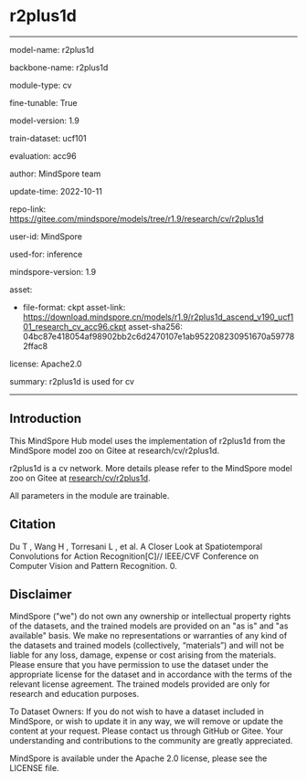 # r2plus1d

---

model-name: r2plus1d

backbone-name: r2plus1d

module-type: cv

fine-tunable: True

model-version: 1.9

train-dataset: ucf101

evaluation: acc96

author: MindSpore team

update-time: 2022-10-11

repo-link: <https://gitee.com/mindspore/models/tree/r1.9/research/cv/r2plus1d>

user-id: MindSpore

used-for: inference

mindspore-version: 1.9

asset:

-
    file-format: ckpt
    asset-link: <https://download.mindspore.cn/models/r1.9/r2plus1d_ascend_v190_ucf101_research_cv_acc96.ckpt>
    asset-sha256: 04bc87e418054af98902bb2c6d2470107e1ab952208230951670a597782ffac8

license: Apache2.0

summary: r2plus1d is used for cv

---

## Introduction

This MindSpore Hub model uses the implementation of r2plus1d from the MindSpore model zoo on Gitee at research/cv/r2plus1d.

r2plus1d is a cv network. More details please refer to the MindSpore model zoo on Gitee at [research/cv/r2plus1d](https://gitee.com/mindspore/models/blob/r1.9/research/cv/r2plus1d/README_CN.md).

All parameters in the module are trainable.

## Citation

Du T ,  Wang H ,  Torresani L , et al. A Closer Look at Spatiotemporal Convolutions for Action Recognition[C]// IEEE/CVF Conference on Computer Vision and Pattern Recognition. 0.

## Disclaimer

MindSpore ("we") do not own any ownership or intellectual property rights of the datasets, and the trained models are provided on an "as is" and "as available" basis. We make no representations or warranties of any kind of the datasets and trained models (collectively, “materials”) and will not be liable for any loss, damage, expense or cost arising from the materials. Please ensure that you have permission to use the dataset under the appropriate license for the dataset and in accordance with the terms of the relevant license agreement. The trained models provided are only for research and education purposes.

To Dataset Owners: If you do not wish to have a dataset included in MindSpore, or wish to update it in any way, we will remove or update the content at your request. Please contact us through GitHub or Gitee. Your understanding and contributions to the community are greatly appreciated.

MindSpore is available under the Apache 2.0 license, please see the LICENSE file.
